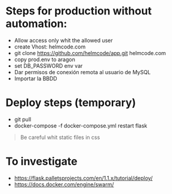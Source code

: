 # Steps for production without automation:
- Allow access only whit the allowed user
- create Vhost: helmcode.com
- git clone https://github.com/helmcode/app.git helmcode.com
- copy prod.env to aragon
- set DB_PASSWORD env var
- Dar permisos de conexión remota al usuario de MySQL
- Importar la BBDD


# Deploy steps (temporary)
- git pull
- docker-compose -f docker-compose.yml restart flask

> Be careful whit static files in css

# To investigate
- https://flask.palletsprojects.com/en/1.1.x/tutorial/deploy/
- https://docs.docker.com/engine/swarm/
